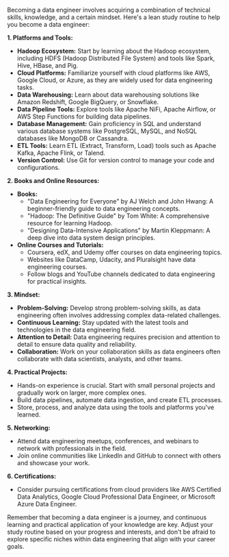 Becoming a data engineer involves acquiring a combination of technical skills, knowledge, and a certain mindset. Here's a lean study routine to help you become a data engineer:

**1. Platforms and Tools:**
   - **Hadoop Ecosystem:** Start by learning about the Hadoop ecosystem, including HDFS (Hadoop Distributed File System) and tools like Spark, Hive, HBase, and Pig.
   - **Cloud Platforms:** Familiarize yourself with cloud platforms like AWS, Google Cloud, or Azure, as they are widely used for data engineering tasks.
   - **Data Warehousing:** Learn about data warehousing solutions like Amazon Redshift, Google BigQuery, or Snowflake.
   - **Data Pipeline Tools:** Explore tools like Apache NiFi, Apache Airflow, or AWS Step Functions for building data pipelines.
   - **Database Management:** Gain proficiency in SQL and understand various database systems like PostgreSQL, MySQL, and NoSQL databases like MongoDB or Cassandra.
   - **ETL Tools:** Learn ETL (Extract, Transform, Load) tools such as Apache Kafka, Apache Flink, or Talend.
   - **Version Control:** Use Git for version control to manage your code and configurations.

**2. Books and Online Resources:**
   - **Books:**
     - "Data Engineering for Everyone" by AJ Welch and John Hwang: A beginner-friendly guide to data engineering concepts.
     - "Hadoop: The Definitive Guide" by Tom White: A comprehensive resource for learning Hadoop.
     - "Designing Data-Intensive Applications" by Martin Kleppmann: A deep dive into data system design principles.
   - **Online Courses and Tutorials:**
     - Coursera, edX, and Udemy offer courses on data engineering topics.
     - Websites like DataCamp, Udacity, and Pluralsight have data engineering courses.
     - Follow blogs and YouTube channels dedicated to data engineering for practical insights.

**3. Mindset:**
   - **Problem-Solving:** Develop strong problem-solving skills, as data engineering often involves addressing complex data-related challenges.
   - **Continuous Learning:** Stay updated with the latest tools and technologies in the data engineering field.
   - **Attention to Detail:** Data engineering requires precision and attention to detail to ensure data quality and reliability.
   - **Collaboration:** Work on your collaboration skills as data engineers often collaborate with data scientists, analysts, and other teams.

**4. Practical Projects:**
   - Hands-on experience is crucial. Start with small personal projects and gradually work on larger, more complex ones.
   - Build data pipelines, automate data ingestion, and create ETL processes.
   - Store, process, and analyze data using the tools and platforms you've learned.

**5. Networking:**
   - Attend data engineering meetups, conferences, and webinars to network with professionals in the field.
   - Join online communities like LinkedIn and GitHub to connect with others and showcase your work.

**6. Certifications:**
   - Consider pursuing certifications from cloud providers like AWS Certified Data Analytics, Google Cloud Professional Data Engineer, or Microsoft Azure Data Engineer.

Remember that becoming a data engineer is a journey, and continuous learning and practical application of your knowledge are key. Adjust your study routine based on your progress and interests, and don't be afraid to explore specific niches within data engineering that align with your career goals.